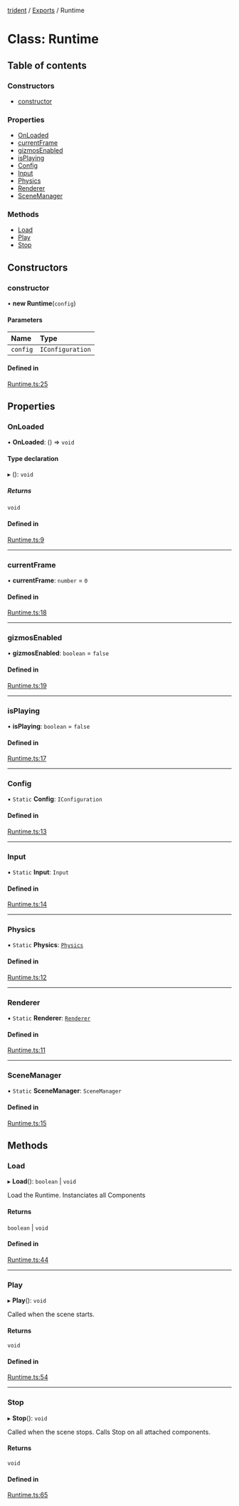 [trident](../README.md) / [Exports](../modules.md) / Runtime

# Class: Runtime

## Table of contents

### Constructors

- [constructor](Runtime.md#constructor)

### Properties

- [OnLoaded](Runtime.md#onloaded)
- [currentFrame](Runtime.md#currentframe)
- [gizmosEnabled](Runtime.md#gizmosenabled)
- [isPlaying](Runtime.md#isplaying)
- [Config](Runtime.md#config)
- [Input](Runtime.md#input)
- [Physics](Runtime.md#physics)
- [Renderer](Runtime.md#renderer)
- [SceneManager](Runtime.md#scenemanager)

### Methods

- [Load](Runtime.md#load)
- [Play](Runtime.md#play)
- [Stop](Runtime.md#stop)

## Constructors

### constructor

• **new Runtime**(`config`)

#### Parameters

| Name | Type |
| :------ | :------ |
| `config` | `IConfiguration` |

#### Defined in

[Runtime.ts:25](https://github.com/AIFanatic/Trident/blob/456b6ba/src/Runtime.ts#L25)

## Properties

### OnLoaded

• **OnLoaded**: () => `void`

#### Type declaration

▸ (): `void`

##### Returns

`void`

#### Defined in

[Runtime.ts:9](https://github.com/AIFanatic/Trident/blob/456b6ba/src/Runtime.ts#L9)

___

### currentFrame

• **currentFrame**: `number` = `0`

#### Defined in

[Runtime.ts:18](https://github.com/AIFanatic/Trident/blob/456b6ba/src/Runtime.ts#L18)

___

### gizmosEnabled

• **gizmosEnabled**: `boolean` = `false`

#### Defined in

[Runtime.ts:19](https://github.com/AIFanatic/Trident/blob/456b6ba/src/Runtime.ts#L19)

___

### isPlaying

• **isPlaying**: `boolean` = `false`

#### Defined in

[Runtime.ts:17](https://github.com/AIFanatic/Trident/blob/456b6ba/src/Runtime.ts#L17)

___

### Config

▪ `Static` **Config**: `IConfiguration`

#### Defined in

[Runtime.ts:13](https://github.com/AIFanatic/Trident/blob/456b6ba/src/Runtime.ts#L13)

___

### Input

▪ `Static` **Input**: `Input`

#### Defined in

[Runtime.ts:14](https://github.com/AIFanatic/Trident/blob/456b6ba/src/Runtime.ts#L14)

___

### Physics

▪ `Static` **Physics**: [`Physics`](Physics.md)

#### Defined in

[Runtime.ts:12](https://github.com/AIFanatic/Trident/blob/456b6ba/src/Runtime.ts#L12)

___

### Renderer

▪ `Static` **Renderer**: [`Renderer`](Renderer.md)

#### Defined in

[Runtime.ts:11](https://github.com/AIFanatic/Trident/blob/456b6ba/src/Runtime.ts#L11)

___

### SceneManager

▪ `Static` **SceneManager**: `SceneManager`

#### Defined in

[Runtime.ts:15](https://github.com/AIFanatic/Trident/blob/456b6ba/src/Runtime.ts#L15)

## Methods

### Load

▸ **Load**(): `boolean` \| `void`

Load the Runtime.
Instanciates all Components

#### Returns

`boolean` \| `void`

#### Defined in

[Runtime.ts:44](https://github.com/AIFanatic/Trident/blob/456b6ba/src/Runtime.ts#L44)

___

### Play

▸ **Play**(): `void`

Called when the scene starts.

#### Returns

`void`

#### Defined in

[Runtime.ts:54](https://github.com/AIFanatic/Trident/blob/456b6ba/src/Runtime.ts#L54)

___

### Stop

▸ **Stop**(): `void`

Called when the scene stops.
Calls Stop on all attached components.

#### Returns

`void`

#### Defined in

[Runtime.ts:65](https://github.com/AIFanatic/Trident/blob/456b6ba/src/Runtime.ts#L65)
